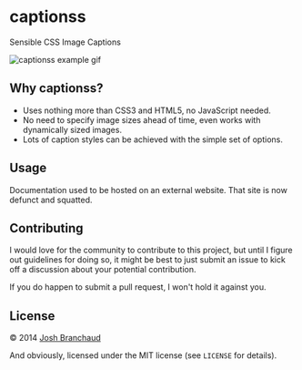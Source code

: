 # captionss

Sensible CSS Image Captions

![captionss example gif](img/captionss-example.gif)

## Why captionss?

- Uses nothing more than CSS3 and HTML5, no JavaScript needed.
- No need to specify image sizes ahead of time, even works with dynamically
  sized images.
- Lots of caption styles can be achieved with the simple set of options.

## Usage

Documentation used to be hosted on an external website. That site is now
defunct and squatted.

## Contributing

I would love for the community to contribute to this project, but until I
figure out guidelines for doing so, it might be best to just submit an issue
to kick off a discussion about your potential contribution.

If you do happen to submit a pull request, I won't hold it against you.

## License

&copy; 2014 [Josh Branchaud](http://joshbranchaud.com)

And obviously, licensed under the MIT license (see `LICENSE` for details).
